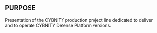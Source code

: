 ## PURPOSE
Presentation of the CYBNITY production project line dedicated to deliver and to operate CYBNITY Defense Platform versions.
